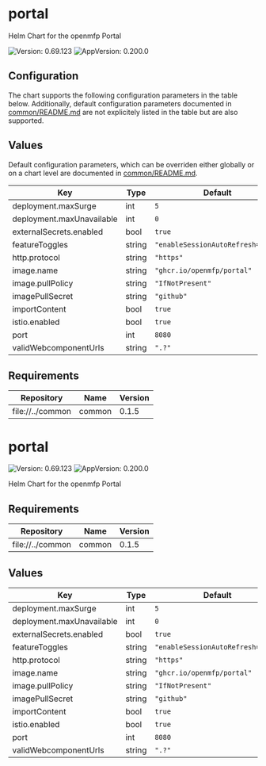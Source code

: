 # portal

Helm Chart for the openmfp Portal

![Version: 0.69.123](https://img.shields.io/badge/Version-0.69.123-informational?style=flat-square) ![AppVersion: 0.200.0](https://img.shields.io/badge/AppVersion-0.200.0-informational?style=flat-square)

## Configuration

The chart supports the following configuration parameters in the table below. Additionally, default configuration parameters documented in [common/README.md](../common/README.md) are not explicitely listed in the table but are also supported.

## Values

Default configuration parameters, which can be overriden either globally or on a chart level are documented in [common/README.md](../common/README.md).

| Key | Type | Default | Description |
|-----|------|---------|-------------|
| deployment.maxSurge | int | `5` |  |
| deployment.maxUnavailable | int | `0` |  |
| externalSecrets.enabled | bool | `true` |  |
| featureToggles | string | `"enableSessionAutoRefresh=true"` |  |
| http.protocol | string | `"https"` |  |
| image.name | string | `"ghcr.io/openmfp/portal"` |  |
| image.pullPolicy | string | `"IfNotPresent"` |  |
| imagePullSecret | string | `"github"` |  |
| importContent | bool | `true` |  |
| istio.enabled | bool | `true` |  |
| port | int | `8080` |  |
| validWebcomponentUrls | string | `".?"` |  |

## Requirements

| Repository | Name | Version |
|------------|------|---------|
| file://../common | common | 0.1.5 |

# portal

![Version: 0.69.123](https://img.shields.io/badge/Version-0.69.123-informational?style=flat-square) ![AppVersion: 0.200.0](https://img.shields.io/badge/AppVersion-0.200.0-informational?style=flat-square)

Helm Chart for the openmfp Portal

## Requirements

| Repository | Name | Version |
|------------|------|---------|
| file://../common | common | 0.1.5 |

## Values

| Key | Type | Default | Description |
|-----|------|---------|-------------|
| deployment.maxSurge | int | `5` |  |
| deployment.maxUnavailable | int | `0` |  |
| externalSecrets.enabled | bool | `true` |  |
| featureToggles | string | `"enableSessionAutoRefresh=true"` |  |
| http.protocol | string | `"https"` |  |
| image.name | string | `"ghcr.io/openmfp/portal"` |  |
| image.pullPolicy | string | `"IfNotPresent"` |  |
| imagePullSecret | string | `"github"` |  |
| importContent | bool | `true` |  |
| istio.enabled | bool | `true` |  |
| port | int | `8080` |  |
| validWebcomponentUrls | string | `".?"` |  |

